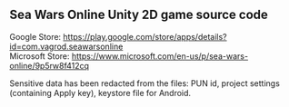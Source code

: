 ## Sea Wars Online Unity 2D game source code

Google Store: https://play.google.com/store/apps/details?id=com.vagrod.seawarsonline \
Microsoft Store: https://www.microsoft.com/en-us/p/sea-wars-online/9p5rw8f412cq

Sensitive data has been redacted from the files: PUN id, project settings (containing Apply key), keystore file for Android.
